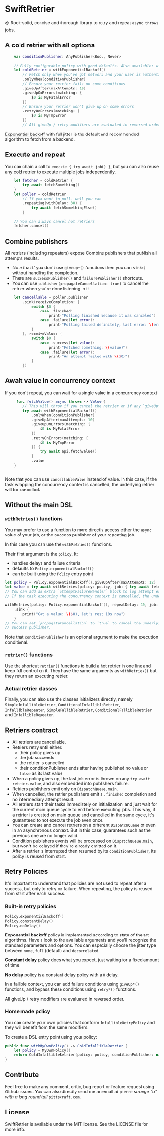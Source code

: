 # SwiftRetrier

🪨 Rock-solid, concise and thorough library to retry and repeat `async throws` jobs.

## A cold retrier with all options

```swift
    var conditionPublisher: AnyPublisher<Bool, Never>
    
    // Fully configurable policy with good defaults. Also available: withConstantDelay(), withNoDelay()
    let coldRetrier = withExponentialBackoff() 
        // Fetch only when you've got network and your user is authenticated for example
        .onlyWhen(conditionPublisher)
        // Ensure your retrier fails on some conditions
        .giveUpAfter(maxAttempts: 10)
        .giveUpOnErrors(matching: {
            $0 is MyFatalError
        })
        // Ensure your retrier won't give up on some errors
        .retryOnErrors(matching: {
            $0 is MyTmpError
        })
        // All giveUp / retry modifiers are evaluated in reversed order.
```

[Exponential backoff](https://aws.amazon.com/fr/blogs/architecture/exponential-backoff-and-jitter/) with
full jitter is the default and recommended algorithm to fetch from a backend. 

## Execute and repeat

You can chain a call to `execute { try await job() }`, but you can also reuse any cold retrier to execute multiple
jobs independently.

```swift  
    let fetcher = coldRetrier { 
        try await fetchSomething() 
    }
    let poller = coldRetrier
        // If you want to poll, well you can
        .repeating(withDelay: 30) { 
            try await fetchSomethingElse() 
        }
        
    // You can always cancel hot retriers
    fetcher.cancel()
```

## Combine publishers

All retriers (including repeaters) expose Combine publishers that publish all attempts results.
- Note that if you don't use `giveUp*()` functions then you can `sink()` without handling the completion.
- There are `successPublisher()` and `failurePublisher()` shortcuts.
- You can use `publisher(propagateCancellation: true)` to cancel the retrier when you're done listening to it.

```swift
    let cancellable = poller.publisher
        .sink(receiveCompletion: {
            switch $0 {
                case .finished:
                    print("Polling finished because it was canceled")
                case .failure(let error):
                    print("Polling failed definitely, last error: \(error)")
            }
        }, receiveValue: {
            switch $0 {
                case .success(let value):
                    print("Fetched something: \(value)")
                case .failure(let error):
                    print("An attempt failed with \($0)")
            }
        })
```

## Await value in concurrency context

If you don't repeat, you can wait for a single value in a concurrency context

```swift
     func fetchValue() async throws -> Value {
        // This will throw if you cancel the retrier or if any `giveUp*()` function matches
        try await withExponentialBackoff() 
            .onlyWhen(conditionPublisher)
            .giveUpAfter(maxAttempts: 10)
            .giveUpOnErrors(matching: {
                $0 is MyFatalError
            })
            .retryOnErrors(matching: {
                $0 is MyTmpError
            }) {
                try await api.fetchValue()
            }
            .value
    }
    
```

Note that you can use `cancellableValue` instead of value. In this case, if the task wrapping the concurrency context
is cancelled, the underlying retrier will be cancelled.

## Without the main DSL

### `withRetries()` functions

You may prefer to use a function to more directly access either the `async` value of your job, or the success publisher
of your repeating job.

In this case you can use the `withRetries()` functions.

Their first argument is the `policy`. It:
- handles delays and failure criteria
- defaults to `Policy.exponentialBackoff()`
- can be built using the `Policy` entry point

```swift
let policy = Policy.exponentialBackoff().giveUpAfter(maxAttempts: 12)
let value = try await withRetries(policy: policy, job: { try await fetchSomething() })
// You can add an extra `attemptFailureHandler` block to log attempt errors.
// If the task executing the concurrency context is cancelled, the underlying retrier will be canceled.

withRetries(policy: Policy.exponentialBackoff(), repeatDelay: 10, job: { try await fetchSomething() })
    .sink {
        print("Got a value: \($0), let's rest 10s now")
    }
// You can set `propagateCancellation` to `true` to cancel the underlying retrier when you're done listening to the
// success publisher.
```

Note that `conditionPublisher` is an optional argument to make the execution conditional.

### `retrier()` functions

Use the shortcut `retrier()` functions to build a hot retrier in one line and keep full control on it. They have
the same arguments as `withRetries()` but they return an executing retrier. 

### Actual retrier classes

Finally, you can also use the classes initializers directly, namely `SimpleInfallibleRetrier`, 
`ConditionalInfallibleRetrier`, `InfallibleRepeater`, `SimpleFallibleRetrier`, `ConditionalFallibleRetrier` 
and `InfallibleRepeater`.


## Retriers contract

- All retriers are cancellable.
- Retriers retry until either:
    - their policy gives up
    - the job succeeds
    - the retrier is cancelled
    - their conditionPublisher ends after having published no value or `false` as its last value
- When a policy gives up, the last job error is thrown on any `try await retrier.value`, and also embedded into 
publishers failure.
- Retriers publishers emit only on `DispatchQueue.main`.
- When cancelled, the retrier publishers emit a `.finished` completion and no intermediary attempt result.
- All retriers start their tasks immediately on initialization, and just wait for the current main queue cycle to end
 before executing jobs. This way, if a retrier is created on main queue and cancelled in the same cycle, it's guaranteed 
 to not execute the job even once.
- You can create and cancel retriers on a different `DispatchQueue` or even in an asynchronous context. But in this 
case, guarantees such as the previous one are no longer valid.
- Condition publishers events will be processed on `DispatchQueue.main`, but won't be delayed if they're already 
emitted on it.
- After a retrier is interrupted then resumed by its `conditionPublisher`, its policy is reused from start.

## Retry Policies

It's important to understand that policies are not used to repeat after a success, but only to retry on failure.
When repeating, the policy is reused from start after each success.

### Built-in retry policies

```swift
Policy.exponentialBackoff()
Policy.constantDelay()
Policy.noDelay()
```

**Exponential backoff** policy is implemented according to state of the art algorithms.
Have a look to the available arguments and you'll recognize the standard parameters and options.
You can especially choose the jitter type between `none`, `full` (default) and `decorrelated`.

**Constant delay** policy does what you expect, just waiting for a fixed amount of time.

**No delay** policy is a constant delay policy with a `0` delay.

In a fallible context, you can add failure conditions using 
`giveUp*()` functions, and bypass these conditions using `retry*()` functions.

All giveUp / retry modifiers are evaluated in reversed order.

### Home made policy

You can create your own policies that conform `InfallibleRetryPolicy` and they will benefit from the same modifiers.

To create a DSL entry point using your policy:

```swift
public func withMyOwnPolicy() -> ColdInfallibleRetrier {
    let policy = MyOwnPolicy()
    return ColdInfallibleRetrier(policy: policy, conditionPublisher: nil)
}
```

## Contribute

Feel free to make any comment, critic, bug report or feature request using Github issues.
You can also directly send me an email at `pierre` *strange "a" with a long round tail* `pittscraft.com`.

## License

SwiftRetrier is available under the MIT license. See the LICENSE file for more info.
